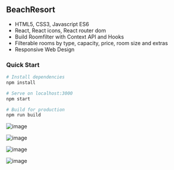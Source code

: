## BeachResort
- HTML5, CSS3, Javascript ES6
- React, React icons, React router dom
- Build Roomfilter with Context API and Hooks
- Filterable rooms by type, capacity, price, room size and extras
- Responsive Web Design
### Quick Start

```bash
# Install dependencies
npm install

# Serve on localhost:3000
npm start

# Build for production
npm run build
```
![image](https://github.com/Ccj82378/Beach-Resort/blob/master/%E9%A0%90%E8%A6%BD%E5%9C%961.png)

![image](https://github.com/Ccj82378/Beach-Resort/blob/master/%E9%A0%90%E8%A6%BD%E5%9C%962.png)

![image](https://github.com/Ccj82378/Beach-Resort/blob/master/%E9%A0%90%E8%A6%BD%E5%9C%963.png)

![image](https://github.com/Ccj82378/Beach-Resort/blob/master/%E9%A0%90%E8%A6%BD%E5%9C%964.png)